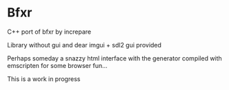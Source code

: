 # Bfxr

C++ port of bfxr by increpare

Library without gui and dear imgui + sdl2 gui provided

Perhaps someday a snazzy html interface with the generator compiled with emscripten for some browser fun...

This is a work in progress
